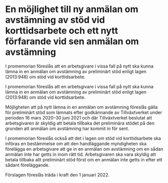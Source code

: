 # En möjlighet till ny anmälan om avstämning av stöd vid korttidsarbete och ett nytt förfarande vid sen anmälan om avstämning

I promemorian föreslås att en arbetsgivare i vissa fall på nytt ska kunna lämna in en anmälan om avstämning av preliminärt stöd enligt lagen (2013:948) om stöd vid korttidsarbete.

I promemorian föreslås att en arbetsgivare i vissa fall på nytt ska kunna lämna in en anmälan om avstämning av preliminärt stöd enligt lagen (2013:948) om stöd vid korttidsarbete.

Möjligheten att på nytt lämna in en anmälan om avstämning föreslås gälla för preliminärt stöd som lämnats efter godkännande av Tillväxtverket under perioden 16 mars 2020–30 juni 2021 och där Tillväxtverket beslutat att arbetsgivaren är skyldig att betala tillbaka det preliminära stödet på den grunden att anmälan om avstämning har kommit in för sent.

I promemorian föreslås också att det i lagen om stöd vid korttidsarbete ska införas en bestämmelse om att den handläggande myndigheten ska förelägga en arbetsgivare att ge in en anmälan om avstämning om en sådan anmälan inte har getts in inom rätt tid. Arbetsgivaren ska vara skyldig att betala tillbaka allt preliminärt stöd först om en anmälan inte getts in efter ett sådant föreläggande.

Förslagen föreslås träda i kraft den 1 januari 2022.
